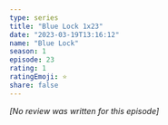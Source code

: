 ```yaml
---
type: series
title: "Blue Lock 1x23"
date: "2023-03-19T13:16:12"
name: "Blue Lock"
season: 1
episode: 23
rating: 1
ratingEmoji: ⭐️
share: false
---
```


*[No review was written for this episode]*
